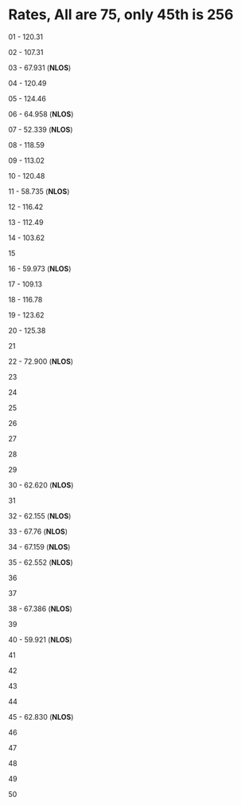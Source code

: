# Rates, All are 75, only 45th is 256

01 - 120.31

02 - 107.31

03 - 67.931 (**NLOS**)

04 - 120.49

05 - 124.46

06 - 64.958 (**NLOS**)

07 - 52.339 (**NLOS**)

08 - 118.59

09 - 113.02

10 - 120.48

11 - 58.735 (**NLOS**)

12 - 116.42

13 - 112.49

14 - 103.62

15

16 - 59.973 (**NLOS**)

17 - 109.13

18 - 116.78

19 - 123.62

20 - 125.38

21

22 - 72.900 (**NLOS**)

23

24

25

26

27

28

29

30 - 62.620 (**NLOS**)

31

32 - 62.155 (**NLOS**)

33 - 67.76 (**NLOS**)

34 - 67.159 (**NLOS**)

35 - 62.552 (**NLOS**)

36

37

38 - 67.386 (**NLOS**)

39

40 - 59.921 (**NLOS**)

41

42

43

44

45 - 62.830 (**NLOS**)

46

47

48

49

50
